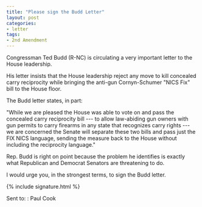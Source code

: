 ```yaml
---
title: "Please sign the Budd Letter"
layout: post
categories:
- letter
tags:
- 2nd Amendment
---
```


Congressman Ted Budd (R-NC) is circulating a very important letter to the House leadership.

His letter insists that the House leadership reject any move to kill concealed carry reciprocity while bringing the anti-gun Cornyn-Schumer "NICS Fix" bill to the House floor.

The Budd letter states, in part:

"While we are pleased the House was able to vote on and pass the concealed carry reciprocity bill --- to allow law-abiding gun owners with gun permits to carry firearms in any state that recognizes carry rights --- we are concerned the Senate will separate these two bills and pass just the FIX NICS language, sending the measure back to the House without including the reciprocity language."

Rep. Budd is right on point because the problem he identifies is exactly what Republican and Democrat Senators are threatening to do.

I would urge you, in the strongest terms, to sign the Budd letter.

{% include signature.html %}

Sent to:
: Paul Cook
